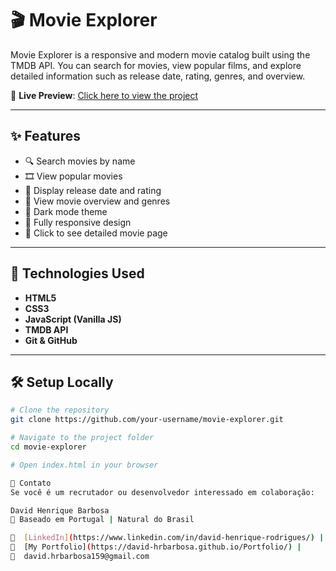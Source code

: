 # 🎬 Movie Explorer

Movie Explorer is a responsive and modern movie catalog built using the TMDB API. You can search for movies, view popular films, and explore detailed information such as release date, rating, genres, and overview.

🔗 **Live Preview**: [Click here to view the project](https://david-hrbarbosa.github.io/Movie-Explorer//)

---

## ✨ Features

- 🔍 Search movies by name
- 🎞️ View popular movies
- 📆 Display release date and rating
- 🧾 View movie overview and genres
- 🌙 Dark mode theme
- 📱 Fully responsive design
- 🔗 Click to see detailed movie page

---

## 🚀 Technologies Used

- **HTML5**
- **CSS3**
- **JavaScript (Vanilla JS)**
- **TMDB API**  
- **Git & GitHub**

---

## 🛠️ Setup Locally

```bash
# Clone the repository
git clone https://github.com/your-username/movie-explorer.git

# Navigate to the project folder
cd movie-explorer

# Open index.html in your browser

📩 Contato
Se você é um recrutador ou desenvolvedor interessado em colaboração:

David Henrique Barbosa
📍 Baseado em Portugal | Natural do Brasil

📧  [LinkedIn](https://www.linkedin.com/in/david-henrique-rodrigues/) |  
🔗  [My Portfolio](https://david-hrbarbosa.github.io/Portfolio/) |  
🔗  david.hrbarbosa159@gmail.com 
 


